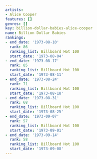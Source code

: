```yaml
---
artists:
- Alice Cooper
features: []
genres: []
key: billion-dollar-babies-alice-cooper
name: Billion Dollar Babies
rankings:
- end_date: '1973-08-10'
  rank: 86
  ranking_list: Billboard Hot 100
  start_date: '1973-08-04'
- end_date: '1973-08-17'
  rank: 85
  ranking_list: Billboard Hot 100
  start_date: '1973-08-11'
- end_date: '1973-08-24'
  rank: 71
  ranking_list: Billboard Hot 100
  start_date: '1973-08-18'
- end_date: '1973-08-31'
  rank: 68
  ranking_list: Billboard Hot 100
  start_date: '1973-08-25'
- end_date: '1973-09-07'
  rank: 57
  ranking_list: Billboard Hot 100
  start_date: '1973-09-01'
- end_date: '1973-09-14'
  rank: 58
  ranking_list: Billboard Hot 100
  start_date: '1973-09-08'
---
```


